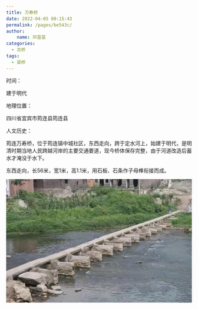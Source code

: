 ```yaml
---
title: 万寿桥
date: 2022-04-05 00:15:43
permalink: /pages/be543c/
author:
    name: 邓苗苗
categories:
  - 古桥
tags:
  - 梁桥 
---
```

时间：

建于明代

地理位置：

四川省宜宾市筠连县筠连县

人文历史：

筠连万寿桥，位于筠连镇中城社区，东西走向，跨于定水河上，始建于明代，是明清时期当地人民跨越河岸的主要交通要道，现今桥体保存完整，由于河道改造后蓄水才淹没于水下。

东西走向，长56米，宽1米，高1.1米，用石板、石条作子母榫衔接而成。

![万寿桥](/img/photo/50.jpg)

